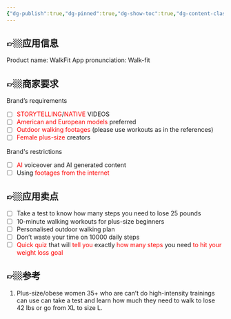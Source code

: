 ```yaml
---
{"dg-publish":true,"dg-pinned":true,"dg-show-toc":true,"dg-content-classes":true,"dg-note-icon":true,"tags":["dg-publish"],"sticker":"emoji//1f469-200d-1f4bb","permalink":"/参考视频/WalkFit/","pinned":true,"contentClasses":"","dgShowToc":true,"dgPassFrontmatter":true,"noteIcon":true,"updated":"2024-10-14T10:51:03.392+08:00"}
---
```



<!DOCTYPE html>  
<html>  
<body> 

👉🏼应用信息
---
Product name: WalkFit
App pronunciation: Walk-fit

👉🏼商家要求
---
Brand’s requirements
- [ ] <font color="#ff0000">STORYTELLING</font>/<font color="#ff0000">NATIVE</font> VIDEOS
- [ ] <font color="#ff0000">American and European models</font> preferred
- [ ] <font color="#ff0000">Outdoor walking footages</font> (please use workouts as in the references)
- [ ] <font color="#ff0000">Female plus-size</font> creators

Brand's restrictions
- [ ] <font color="#ff0000">AI</font> voiceover and AI generated content
- [ ] Using <font color="#ff0000">footages from the internet</font>

👉🏼应用卖点
---
- [ ] Take a test to know how many steps you need to lose 25 pounds
- [ ] 10-minute walking workouts for plus-size beginners
- [ ] Personalised outdoor walking plan 
- [ ] Don’t waste your time on 10000 daily steps 
- [ ] <font color="#ff0000">Quick quiz</font> that will <font color="#ff0000">tell you</font> exactly <font color="#ff0000">how many steps</font> you need <font color="#ff0000">to hit your weight loss goal</font>

👉🏼参考
---
1.  Plus-size&#x2F;obese women 35+ who are can’t do high-intensity trainings  can use can take a test and learn how much they need to walk to lose 42 lbs or go from XL to size L.


</body>
</html>  